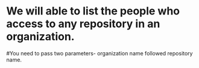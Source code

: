 # We will able to list the people who access to any repository in an organization.

#You need to pass two parameters- organization name followed repository name.

